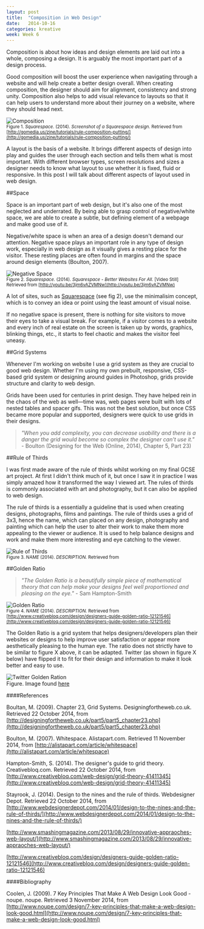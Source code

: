 ```yaml
---
layout: post
title:  "Composition in Web Design"
date:   2014-10-16
categories: kreative
week: Week 6
---
```


Composition is about how ideas and design elements are laid out into a whole, composing a design. It is arguably the most important part of a design process.

Good composition will boost the user experience when navigating through a website and will help create a better design overall. When creating composition, the designer should aim for alignment, consistency and strong unity. Composition also helps to add visual relevance to layouts so that it can help users to understand more about their journey on a website, where they should head next.

![Composition](/projectblog/img/posts/gomedia_composition_girl.jpg "Composition") <br>
<small>Figure 1. _Squarespace._ (2014). _Screenshot of a Squarespace design._ Retrieved from [http://gomedia.us/zine/tutorials/rule-composition-putting/](http://gomedia.us/zine/tutorials/rule-composition-putting/)</small>

A layout is the basis of a website. It brings different aspects of design into play and guides the user through each section and tells them what is most important. With different browser types, screen resolutions and sizes a designer needs to know what layout to use whether it is fixed, fluid or responsive. In this post I will talk about different aspects of layout used in web design.

##Space

Space is an important part of web design, but it's also one of the most neglected and underrated. By being able to grasp control of negative/white space, we are able to create a subtle, but defining element of a webpage and make good use of it.

Negative/white space is when an area of a design doesn't demand our attention. Negative space plays an important role in any type of design work, especially in web design as it visually gives a resting place for the visitor. These resting places are often found in margins and the space around design elements (Boulton, 2007).

![Negative Space](/projectblog/img/posts/squarespace_white-space_2.jpg "Negative/White Space") <br>
<small>Figure 2. _Squarespace._ (2014). _Squarespace - Better Websites For All._ [Video Still] Retrieved from [http://youtu.be/3jm6vAZVMNw](http://youtu.be/3jm6vAZVMNw)</small>

A lot of sites, such as [Squarespace](http://squarespace.com) (see fig 2), use the minimalisim concept, which is to convey an idea or point using the least amount of visual noise.

If no negative space is present, there is nothing for site visitors to move their eyes to take a visual break. For example, if a visitor comes to a website and every inch of real estate on the screen is taken up by words, graphics, blinking things, etc., it starts to feel chaotic and makes the visitor feel uneasy. 

##Grid Systems

Whenever I'm working on website I use a grid system as they are crucial to good web design. Whether I'm using my own prebuilt, responsive, CSS-based grid system or designing around guides in Photoshop, grids provide structure and clarity to web design. 

Grids have been used for centuries in print design. They have helped rein in the chaos of the web as well—time was, web pages were built with lots of nested tables and spacer gifs. This was not the best solution, but once CSS became more popular and supported, designers were quick to use grids in their designs.

> _"When you add complexity, you can decrease usability and there is a danger the grid would become so complex the designer can't use it."_ - Boulton (Designing for the Web (Online, 2014), Chapter 5, Part 23)

##Rule of Thirds

I was first made aware of the rule of thirds whilst working on my final GCSE art project. At first I didn't think much of it, but once I saw it in practice I was simply amazed how it transformed the way I viewed art. The rules of thirds is commonly associated with art and photography, but it can also be applied to web design.

The rule of thirds is a essentially a guideline that is used when creating designs, photographs, films and paintings. The rule of thirds uses a grid of 3x3, hence the name, which can placed on any design, photography and painting which can help the user to alter their work to make them more appealing to the viewer or audience. It is used to help balance designs and work and make them more interesting and eye catching to the viewer.

![Rule of Thirds](/projectblog/img/posts/ruleofthirds.jpg "Rule of Thirds") <br>
<small>Figure 3. _NAME_ (2014). _DESCRIPTION._ Retrieved from []()</small>

##Golden Ratio
>_"The Golden Ratio is a beautifully simple piece of mathematical theory that can help make your designs feel well proportioned and pleasing on the eye."_ - Sam Hampton-Smith

![Golden Ratio](/projectblog/img/posts/g-ratio.png "Golden Ratio") <br>
<small>Figure 4. _NAME_ (2014). _DESCRIPTION._ Retrieved from [http://www.creativebloq.com/design/designers-guide-golden-ratio-12121546](http://www.creativebloq.com/design/designers-guide-golden-ratio-12121546)</small>

The Golden Ratio is a grid system that helps designers/developers plan their websites or designs to help improve user satisfaction or appear more aesthetically pleasing to the human eye. The ratio does not strictly have to be similar to figure X above, it can be adapted. Twitter (as shown in figure X below) have flipped it to fit for their design and information to make it look better and easy to use.

![Twitter Golden Ration](/projectblog/img/posts/gr-twitter.png "Twitter Golden Ratio") <br>
Figure. Image found [here](http://www.creativebloq.com/design/designers-guide-golden-ratio-12121546)

####References

Boultan, M. (2009). Chapter 23, Grid Systems. Designingfortheweb.co.uk. Retrieved 22 October 2014, from [http://designingfortheweb.co.uk/part5/part5_chapter23.php](http://designingfortheweb.co.uk/part5/part5_chapter23.php)

Boulton, M. (2007). Whitespace. Alistapart.com. Retrieved 11 November 2014, from [http://alistapart.com/article/whitespace](http://alistapart.com/article/whitespace)

Hampton-Smith, S. (2014). The designer's guide to grid theory. Creativebloq.com. Retrieved 22 October 2014, from [http://www.creativebloq.com/web-design/grid-theory-41411345](http://www.creativebloq.com/web-design/grid-theory-41411345)

Stayrook, J. (2014). Design to the nines and the rule of thirds. Webdesigner Depot. Retrieved 22 October 2014, from [http://www.webdesignerdepot.com/2014/01/design-to-the-nines-and-the-rule-of-thirds/](http://www.webdesignerdepot.com/2014/01/design-to-the-nines-and-the-rule-of-thirds/)

[http://www.smashingmagazine.com/2013/08/29/innovative-appraoches-web-layout/](http://www.smashingmagazine.com/2013/08/29/innovative-appraoches-web-layout/)

[http://www.creativebloq.com/design/designers-guide-golden-ratio-12121546](http://www.creativebloq.com/design/designers-guide-golden-ratio-12121546)

####Bibliography

Coolen, J. (2009). 7 Key Principles That Make A Web Design Look Good - noupe. noupe. Retrieved 3 November 2014, from [http://www.noupe.com/design/7-key-principles-that-make-a-web-design-look-good.html](http://www.noupe.com/design/7-key-principles-that-make-a-web-design-look-good.html)